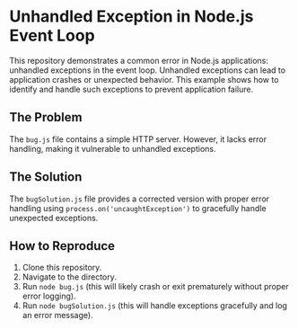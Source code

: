 # Unhandled Exception in Node.js Event Loop

This repository demonstrates a common error in Node.js applications: unhandled exceptions in the event loop.  Unhandled exceptions can lead to application crashes or unexpected behavior. This example shows how to identify and handle such exceptions to prevent application failure.

## The Problem

The `bug.js` file contains a simple HTTP server. However, it lacks error handling, making it vulnerable to unhandled exceptions.

## The Solution

The `bugSolution.js` file provides a corrected version with proper error handling using `process.on('uncaughtException')` to gracefully handle unexpected exceptions.

## How to Reproduce

1. Clone this repository.
2. Navigate to the directory.
3. Run `node bug.js` (this will likely crash or exit prematurely without proper error logging).
4. Run `node bugSolution.js` (this will handle exceptions gracefully and log an error message).